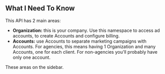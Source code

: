 ## What I Need To Know

This API has 2 main areas:

- **Organization:** this is your company. Use this namespace to access ad
  accounts, to create Accounts and configure billing.
- **Accounts:** use Accounts to separate marketing campaigns with Accounts. For
  agencies, this means having 1 Organization and many Accounts, one for each
  client. For non-agencies you'll probably have only one account.

These areas on the sidebar.
